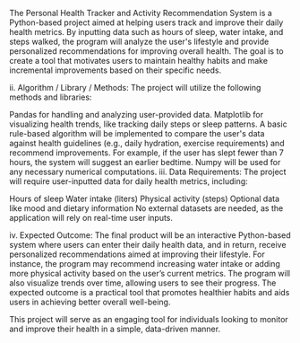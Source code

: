 The Personal Health Tracker and Activity Recommendation System is a Python-based project aimed at helping users track and improve their daily health metrics. By inputting data such as hours of sleep, water intake, and steps walked, the program will analyze the user's lifestyle and provide personalized recommendations for improving overall health. The goal is to create a tool that motivates users to maintain healthy habits and make incremental improvements based on their specific needs.

ii. Algorithm / Library / Methods:
The project will utilize the following methods and libraries:

Pandas for handling and analyzing user-provided data.
Matplotlib for visualizing health trends, like tracking daily steps or sleep patterns.
A basic rule-based algorithm will be implemented to compare the user's data against health guidelines (e.g., daily hydration, exercise requirements) and recommend improvements. For example, if the user has slept fewer than 7 hours, the system will suggest an earlier bedtime.
Numpy will be used for any necessary numerical computations.
iii. Data Requirements:
The project will require user-inputted data for daily health metrics, including:

Hours of sleep
Water intake (liters)
Physical activity (steps)
Optional data like mood and dietary information
No external datasets are needed, as the application will rely on real-time user inputs.

iv. Expected Outcome:
The final product will be an interactive Python-based system where users can enter their daily health data, and in return, receive personalized recommendations aimed at improving their lifestyle. For instance, the program may recommend increasing water intake or adding more physical activity based on the user’s current metrics. The program will also visualize trends over time, allowing users to see their progress. The expected outcome is a practical tool that promotes healthier habits and aids users in achieving better overall well-being.

This project will serve as an engaging tool for individuals looking to monitor and improve their health in a simple, data-driven manner.
